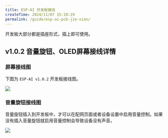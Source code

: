 ```yaml
---
title: ESP-AI 开发板接线
createTime: 2024/11/07 15:10:19
permalink: /guide/esp-ai-pcb-jie-xian/
---
```


开发板大部分都是插座形式，插上即可使用。

## v1.0.2 音量旋钮、OLED屏幕接线详情
### 屏幕接线图
下图为 `ESP-AI v1.0.2` 开发板接线图。

<img src="/images/pins/oled_pin.png" style="display:block;margin: auto"/>

### 音量旋钮接线图
音量旋钮插入到开发板中，才可以在配网页面或者设备设置中启用音量控制。如果没有插入音量旋钮就启用音量控制会导致设备没有声音。

<img src="/images/pins/vol_pin.png" style="display:block;margin: auto"/>
